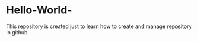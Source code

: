 # Hello-World-
This repository is created just to learn how to create and manage repository in github.
